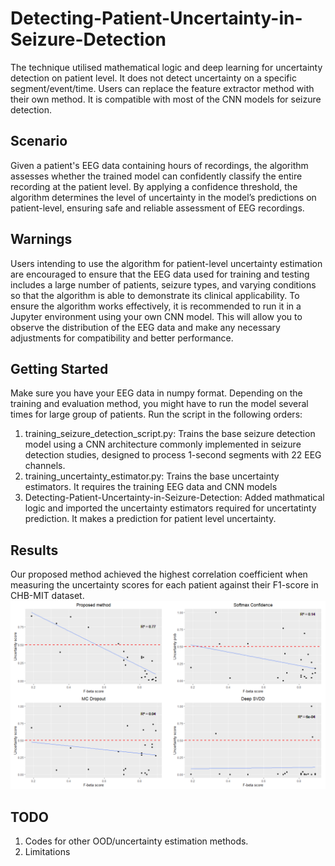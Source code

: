 # Detecting-Patient-Uncertainty-in-Seizure-Detection
The technique utilised mathematical logic and deep learning for uncertainty detection on patient level. It does not detect uncertainty on a specific segment/event/time. Users can replace the feature extractor method with their own method. It is compatible with most of the CNN models for seizure detection.

## Scenario
Given a patient's EEG data containing hours of recordings, the algorithm assesses whether the trained model can confidently classify the entire recording at the patient level. By applying a confidence threshold, the algorithm determines the level of uncertainty in the model’s predictions on patient-level, ensuring safe and reliable assessment of EEG recordings. 

## Warnings
Users intending to use the algorithm for patient-level uncertainty estimation are encouraged to ensure that the EEG data used for training and testing includes a large number of patients, seizure types, and varying conditions so that the algorithm is able to demonstrate its clinical applicability.  To ensure the algorithm works effectively, it is recommended to run it in a Jupyter environment using your own CNN model. This will allow you to observe the distribution of the EEG data and make any necessary adjustments for compatibility and better performance.

## Getting Started
Make sure you have your EEG data in numpy format. Depending on the training and evaluation method, you might have to run the model several times for large group of patients. Run the script in the following orders:
1. training_seizure_detection_script.py: Trains the base seizure detection model using a CNN architecture commonly implemented in seizure detection studies, designed to process 1-second segments with 22 EEG channels.
2. training_uncertainty_estimator.py: Trains the base uncertainty estimators. It requires the training EEG data and CNN models 
3. Detecting-Patient-Uncertainty-in-Seizure-Detection: Added mathmatical logic and imported the uncertainty estimators required for uncertatinty prediction. It makes a prediction for patient level uncertainty.

## Results
Our proposed method achieved the highest correlation coefficient when measuring the uncertainty scores for each patient against their F1-score in CHB-MIT dataset.
![Alt text](results.png)

## TODO
1. Codes for other OOD/uncertainty estimation methods. 
3. Limitations
